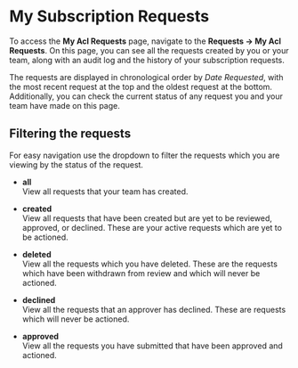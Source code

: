 # My Subscription Requests

To access the **My Acl Requests** page, navigate to the **Requests -\>
My Acl Requests**. On this page, you can see all the requests created by
you or your team, along with an audit log and the history of your
subscription requests.

The requests are displayed in chronological order by *Date Requested*,
with the most recent request at the top and the oldest request at the
bottom. Additionally, you can check the current status of any request
you and your team have made on this page.

## Filtering the requests

For easy navigation use the dropdown to filter the requests which you
are viewing by the status of the request.

- **all** <br/>
    View all requests that your team has created.

- **created** <br/>
    View all requests that have been created but are yet to be
        reviewed, approved, or declined. These are your active requests
        which are yet to be actioned.

- **deleted** <br/>
    View all the requests which you have deleted. These are the
        requests which have been withdrawn from review and which will
        never be actioned.

- **declined** <br/>
    View all the requests that an approver has declined. These are
        requests which will never be actioned.

- **approved** <br/>
    View all the requests you have submitted that have been approved
        and actioned.
